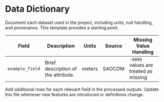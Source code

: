 # Data Dictionary

Document each dataset used in the project, including units, null handling, and provenance. This template provides a starting point.

| Field | Description | Units | Source | Missing Value Handling |
|-------|-------------|-------|--------|------------------------|
| `example_field` | Brief description of the attribute. | meters | SAOCOM | `-9999` values are treated as missing |

Add additional rows for each relevant field in the processed outputs. Update this file whenever new features are introduced or definitions change.
